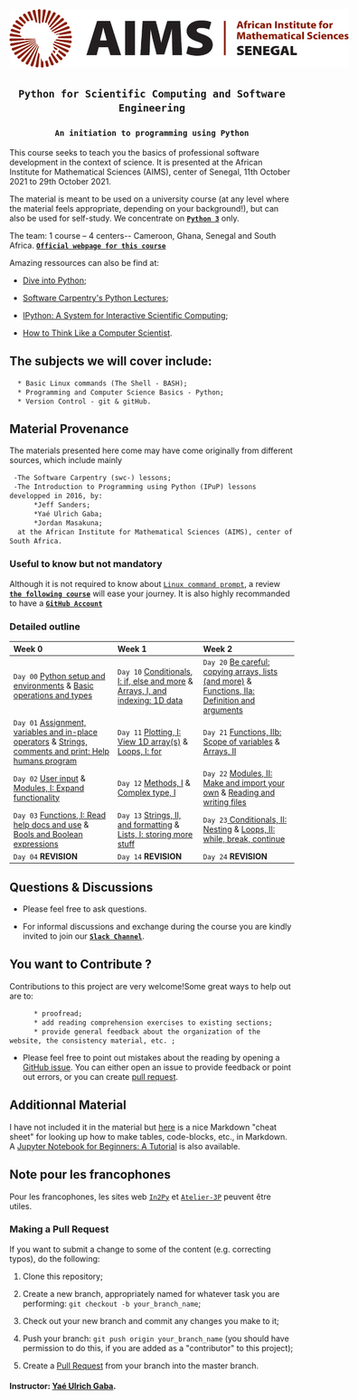 <center>
    <a href="https://www.aims-senegal.org/" ><img src="aimssn_logo.png" style="float:center; max-width: 600px; display: inline" alt="AINS-SN"/> </a>
    </center>

## <h2 align="center">                   `Python for Scientific Computing and Software Engineering`        </h2>

### <h3 align="center">                   `An initiation to programming using Python`        </h3>



This course seeks to teach you the basics of professional software development in the context of science. 
It is presented at the African Institute for Mathematical Sciences (AIMS), center of Senegal, 11th October 2021 to 29th October 2021.

The material is meant to be used on a university course (at any level where the material feels appropriate, depending on your background!), but can also be used for self-study. We concentrate on **[`Python 3`](https://www.python.org/downloads/)** only.



The team: 1 course – 4 centers-- Cameroon, Ghana, Senegal and South Africa. **[`Official webpage for this course`](python.aims.ac.za)**


Amazing ressources can also be find at: 

* [Dive into Python](http://www.diveintopython.net/toc/index.html);

* [Software Carpentry's Python Lectures](http://software-carpentry.org/4_0/python/);

* [IPython: A System for Interactive Scientific Computing](http://dx.doi.org/10.1109/MCSE.2007.53);

* [How to Think Like a Computer Scientist](http://www.greenteapress.com/thinkpython/thinkpython.html).


 ## The subjects we will cover include:

      * Basic Linux commands (The Shell - BASH);
      * Programming and Computer Science Basics - Python;
      * Version Control - git & gitHub.
    
 ## Material Provenance
 The materials presented here come may have come originally from different sources, which include mainly
 
     -The Software Carpentry (swc-) lessons;
     -The Introduction to Programming using Python (IPuP) lessons developped in 2016, by:
          *Jeff Sanders; 
          *Yaé Ulrich Gaba; 
          *Jordan Masakuna;
      at the African Institute for Mathematical Sciences (AIMS), center of South Africa.
 
 ### Useful to know but not mandatory
 
 Although it is not required to know about [`Linux command prompt`](https://python.aims.ac.za/pages/notations.html#linux-command-line-prompt), a review **[`the following course`](https://github.com/gabayae/friendly-shell-lesson)** will ease your journey. It is also highly recommanded to have a **[`GitHub Account`](https://github.com/join)**
 
 ### Detailed outline

| Week 0 | Week 1 | Week 2
|:-------------|:------------------|:------|
| `Day 00` [Python setup and environments](https://python.aims.ac.za/pages/setup.html) & [ Basic operations and types](https://python.aims.ac.za/pages/basic_ops_types.html)| `Day 10` [Conditionals, I: if, else and more](https://python.aims.ac.za/pages/conditionals.html) & [ Arrays, I, and indexing: 1D data](https://python.aims.ac.za/pages/arrays.html) | `Day 20` [Be careful: copying arrays, lists (and more)](https://python.aims.ac.za/pages/cp_mutable_objs.html) & [Functions, IIa: Definition and arguments](https://python.aims.ac.za/pages/functions00.html) | Operators
| `Day 01` [ Assignment, variables and in-place operators](https://python.aims.ac.za/pages/assignment_var.html) & [Strings, comments and print: Help humans program](https://python.aims.ac.za/pages/comm_str_print.html) | `Day 11` [ Plotting, I: View 1D array(s)](https://python.aims.ac.za/pages/plot.html) & [ Loops, I: for](https://python.aims.ac.za/pages/loop_for.html) | `Day 21` [Functions, IIb: Scope of variables](https://python.aims.ac.za/pages/functions01.html) & [ Arrays, II](https://python.aims.ac.za/pages/arrays_02.html)
| `Day 02` [ User input](https://python.aims.ac.za/pages/user_input.html) & [ Modules, I: Expand functionality](https://python.aims.ac.za/pages/modules.html) | `Day 12` [ Methods, I](https://python.aims.ac.za/pages/methods.html) & [Complex type, I](https://python.aims.ac.za/pages/complex.html) | `Day 22` [ Modules, II: Make and import your own](https://python.aims.ac.za/pages/importing.html) & [Reading and writing files](https://python.aims.ac.za/pages/file_io.html)| Loops
| `Day 03` [Functions, I: Read help docs and use](https://python.aims.ac.za/pages/helpdocs.html) & [ Bools and Boolean expressions](https://python.aims.ac.za/pages/boolean_expr.html)| `Day 13` [ Strings, II, and formatting](https://python.aims.ac.za/pages/str_and_format.html) & [ Lists, I: storing more stuff](https://python.aims.ac.za/pages/list_and_list_comprehension.html) | `Day 23`[ Conditionals, II: Nesting](https://python.aims.ac.za/pages/conditionals_02.html) & [ Loops, II: while, break, continue](https://python.aims.ac.za/pages/loop_while_break_continue.html) |
| `Day 04` **REVISION**| `Day 14` **REVISION** | `Day 24` **REVISION** |



 
 
 ## Questions & Discussions
  * Please feel free to ask questions.
  
  * For informal discussions and exchange during the course you are kindly invited to join our **[`Slack Channel`](https://join.slack.com/t/init2py/shared_invite/zt-wquuxrxg-WkqFb4XZ6Qbtsw3Hp9FbHw)**.
 
 ## You want to Contribute ?
 Contributions to this project are very welcome!Some great ways to help out are to:
 
          * proofread;
          * add reading comprehension exercises to existing sections;
          * provide general feedback about the organization of the website, the consistency material, etc. ;
 * Please feel free to point out mistakes about the reading by opening a [GitHub issue](https://github.com/gabayae/scientific-computing/issues). You can either open an issue to provide feedback or point out errors, or you can create [pull request](https://help.github.com/en/articles/creating-a-pull-request).    
 
 
 ## Additionnal Material
 I have not included it in the material but [here](https://github.com/adam-p/markdown-here/wiki/Markdown-Cheatsheet) is a nice Markdown "cheat sheet" for looking up how to make tables, code-blocks, etc., in Markdown. A [Jupyter Notebook for Beginners: A Tutorial](https://www.dataquest.io/blog/jupyter-notebook-tutorial/) is also available. 
 
 ## Note pour les francophones
 Pour les francophones, les sites web [`In2Py`](https://gabayae.github.io/bases_de_programmation_python/) et [`Atelier-3P`](https://ai-technipreneurs.github.io/site-officiel-atelier-3-P/) peuvent être utiles.

 
 
 
 
 ### Making a Pull Request
 If you want to submit a change to some of the content (e.g. correcting typos), do the following:
 
   1. Clone this repository;
      
   2. Create a new branch, appropriately named for whatever task you are performing: 
       ``git checkout -b your_branch_name``;
   
   3. Check out your new branch and commit any changes you make to it;
      
   4. Push your branch: ``git push origin your_branch_name`` (you should have permission to do this, if you are added as a "contributor" to this project);
      
   5. Create a [Pull Request](https://help.github.com/en/articles/creating-a-pull-request) from your branch into the master branch.
 
 
#### Instructor: [Yaé Ulrich Gaba](https://github.com/gabayae).

